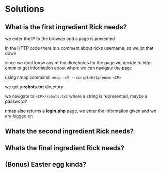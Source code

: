 # Solutions

## What is the first ingredient Rick needs?

we enter the IP to the browser and a page is presented

in the HTTP code there is a comment about ricks username, so we jot that down 

since we dont know any of the directories for the page we decide to http-enum to get information about where we can navigate the page

using nmap command: `nmap -sV --script=http-enum <IP>`

we get a **robots.txt** directory

we navigate to `<IP>/robots.txt` where a string is represented, maybe a password?

nmap also returns a **login.php** page, we enter the information given and we are logged on

## Whats the second ingredient Rick needs?



## Whats the final ingredient Rick needs?


## (Bonus) Easter egg kinda?
